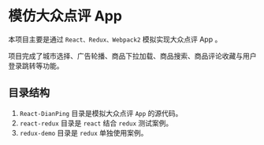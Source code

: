 # 模仿大众点评 App

本项目主要是通过 `React、Redux、Webpack2` 模拟实现大众点评 App 。

项目完成了城市选择、广告轮播、商品下拉加载、商品搜索、商品评论收藏与用户登录跳转等功能。

## 目录结构

1. `React-DianPing` 目录是模拟大众点评 `App` 的源代码。
1. `react-redux` 目录是 `react` 结合 `redux` 测试案例。
1. `redux-demo` 目录是 `redux` 单独使用案例。